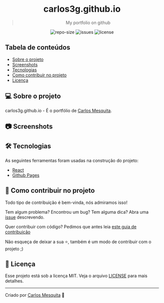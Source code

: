 <div align="center">
  <h1>
    carlos3g.github.io
  </h1>
  <blockquote>
    My portfolio on github
  </blockquote>
  <div id="badges">
    <img src="https://img.shields.io/github/repo-size/carlos3g/carlos3g.github.io?color=4000FF" alt="repo-size" />
    <img src="https://img.shields.io/github/issues-raw/carlos3g/carlos3g.github.io?color=4000FF" alt="issues" />
    <img src="https://img.shields.io/badge/license-MIT-4000FF" alt="license" />
  </div>
</div>
    
## Tabela de conteúdos

- [Sobre o projeto](#-sobre-o-projeto)
- [Screenshots](#-screenshots)
- [Tecnologias](#-tecnologias)
- [Como contribuir no projeto](#-como-contribuir-no-projeto)
- [Licença](#-licença)

## 💻 Sobre o projeto

carlos3g.github.io - É o portfólio de [Carlos Mesquita](https://www.linkedin.com/in/carlos3g).

## 📷 Screenshots

<!--
<img src="" alt="" />
<img src="" alt="" />
-->

## 🛠 Tecnologias

As seguintes ferramentas foram usadas na construção do projeto:

- [React](https://pt-br.reactjs.org)
- [Github Pages](https://pages.github.com)

## 🤝 Como contribuir no projeto

Todo tipo de contribuição é bem-vinda, nós admiramos isso!

Tem algum problema? Encontrou um bug? Tem alguma dica? Abra uma [issue](https://github.com/carlos3g/carlos3g.github.io/issues) descrevendo.

Quer contribuir com código? Pedimos que antes leia [este guia de contribuição](https://github.com/firstcontributions/first-contributions)

Não esqueça de deixar a sua ⭐, também é um modo de contribuir com o projeto ;)

## 📝 Licença

Esse projeto está sob a licença MIT. Veja o arquivo [LICENSE](LICENSE) para mais detalhes.

---

Criado por [Carlos Mesquita](https://github.com/carlos3g) 💜
